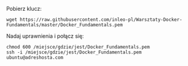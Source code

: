 Pobierz klucz:

```
wget https://raw.githubusercontent.com/inleo-pl/Warsztaty-Docker-Fundamentals/master/Docker_Fundamentals.pem
```

Nadaj uprawnienia i połącz się:

```
chmod 600 /miejsce/gdzie/jest/Docker_Fundamentals.pem
ssh -i /miejsce/gdzie/jest/Docker_Fundamentals.pem ubuntu@adreshosta.com
```
